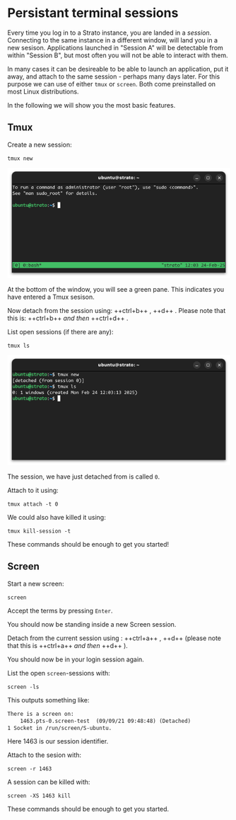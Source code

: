 # Persistant terminal sessions
Every time you log in to a Strato instance, you are landed in a *session*. Connecting to the same instance in a different window, will land you in a new sesison. Applications launched in "Session A" will be detectable from within "Session B", but most often you will not be able to interact with them.

In many cases it can be desireable to be able to launch an application, put it away, and attach to the same session - perhaps many days later. For this purpose we can use of either `tmux` or `screen`. Both come preinstalled on most Linux distributions.

In the following we will show you the most basic features.

## Tmux

Create a new session:
```
tmux new
```

![A new Tmux session](../../assets/img/openstack/tmux_new.png "A new Tmux Session")

At the bottom of the window, you will see a green pane. This indicates you have entered a Tmux sesison.

Now detach from the session using: ++ctrl+b++ , ++d++ . Please note that this is: ++ctrl+b++ *and then* ++ctrl+d++ .

List open sessions (if there are any):
```
tmux ls
```
![A new Tmux session](../../assets/img/openstack/tmux_ls.png "A new Tmux Session")

The session, we have just detached from is called `0`.

Attach to it using:
```
tmux attach -t 0
```

We could also have killed it using:
```
tmux kill-session -t 
```

These commands should be enough to get you started!

## Screen

Start a new screen:
```
screen
```

Accept the terms by pressing `Enter`. 

You should now be standing inside a new Screen session.

Detach from the current session using : ++ctrl+a++ , ++d++  (please note that this is ++ctrl+a++ *and then* ++d++ ).

You should now be in your login session again.

List the open `screen`-sessions with:

```
screen -ls
```
This outputs something like:

```
There is a screen on:
	1463.pts-0.screen-test	(09/09/21 09:48:48)	(Detached)
1 Socket in /run/screen/S-ubuntu.
```

Here 1463 is our session identifier.

Attach to the sesion with:
```
screen -r 1463
```

A session can be killed with:

```
screen -XS 1463 kill
```

These commands should be enough to get you started.
